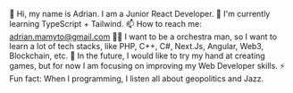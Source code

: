
👋 Hi, my name is Adrian. I am a Junior React Developer.
🌱 I'm currently learning TypeScript + Tailwind.
📫 How to reach me: adrian.mamyto@gmail.com
🧑‍💻 I want to be a orchestra man, so I want to learn a lot of tech stacks, like PHP, C++, C#, Next.Js, Angular, Web3, Blockchain, etc.
🔮 In the future, I would like to try my hand at creating games, but for now I am focusing on improving my Web Developer skills.
⚡ Fun fact: When I programming, I listen all about geopolitics and Jazz.

<!--
**Kiczu/Kiczu** is a ✨ _special_ ✨ repository because its `README.md` (this file) appears on your GitHub profile.

Here are some ideas to get you started:

- 🔭 I’m currently working on ...
- 🌱 I’m currently learning ...
- 👯 I’m looking to collaborate on ...
- 🤔 I’m looking for help with ...
- 💬 Ask me about ...
- 📫 How to reach me: ...
- 😄 Pronouns: ...
- ⚡ Fun fact: ...
-->
